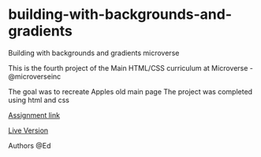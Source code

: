 # building-with-backgrounds-and-gradients

Building with backgrounds and gradients microverse

This is the fourth project of the Main HTML/CSS curriculum at Microverse - @microverseinc

The goal was to recreate Apples old main page
The project was completed using html and css

[Assignment link](https://www.theodinproject.com/courses/html5-and-css3/lessons/building-with-backgrounds-and-gradients)

[Live Version](https://raw.githack.com/edwinmoradian90/building-with-backgrounds-and-gradients/features/index.html)

Authors
@Ed
